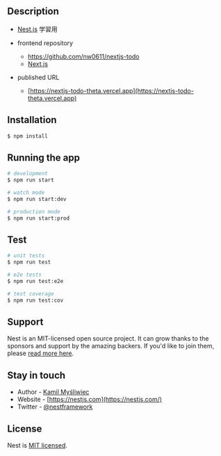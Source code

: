 ## Description

- [Nest.js](https://github.com/nestjs/nest) 学習用

- frontend repository
  - <a href="https://github.com/nw0611/nextjs-todo" target="_blank">https://github.com/nw0611/nextjs-todo</a>
  - [Next.js](https://nextjs.org/)

- published URL
  - [https://nextjs-todo-theta.vercel.app](https://nextjs-todo-theta.vercel.app)


## Installation

```bash
$ npm install
```

## Running the app

```bash
# development
$ npm run start

# watch mode
$ npm run start:dev

# production mode
$ npm run start:prod
```

## Test

```bash
# unit tests
$ npm run test

# e2e tests
$ npm run test:e2e

# test coverage
$ npm run test:cov
```

## Support

Nest is an MIT-licensed open source project. It can grow thanks to the sponsors and support by the amazing backers. If you'd like to join them, please [read more here](https://docs.nestjs.com/support).

## Stay in touch

- Author - [Kamil Myśliwiec](https://kamilmysliwiec.com)
- Website - [https://nestjs.com](https://nestjs.com/)
- Twitter - [@nestframework](https://twitter.com/nestframework)

## License

Nest is [MIT licensed](LICENSE).
